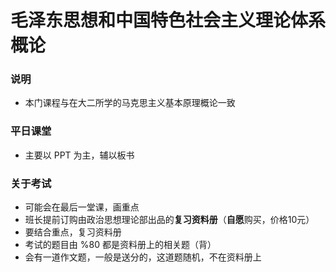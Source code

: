 # 毛泽东思想和中国特色社会主义理论体系概论

### 说明
- 本门课程与在大二所学的马克思主义基本原理概论一致

### 平日课堂
- 主要以 PPT 为主，辅以板书

### 关于考试
- 可能会在最后一堂课，画重点
- 班长提前订购由政治思想理论部出品的**复习资料册**（**自愿**购买，价格10元）
- 要结合重点，复习资料册
- 考试的题目由 %80 都是资料册上的相关题（背）
- 会有一道作文题，一般是送分的，这道题随机，不在资料册上



